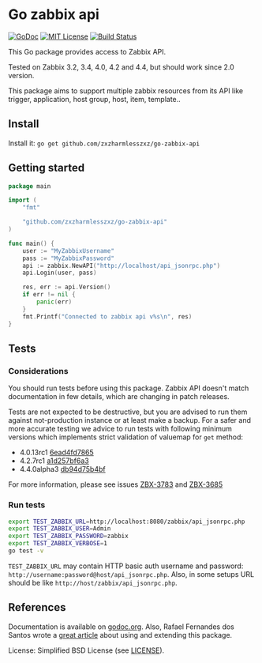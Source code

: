 # Go zabbix api

[![GoDoc](https://godoc.org/github.com/zxzharmlesszxz/go-zabbix-api?status.svg)](https://godoc.org/github.com/zxzharmlesszxz/go-zabbix-api) [![MIT License](https://img.shields.io/badge/license-MIT-blue.svg)](LICENSE) [![Build Status](https://travis-ci.org/zxzharmlesszxz/go-zabbix-api.svg?branch=master)](https://travis-ci.org/zxzharmlesszxz/go-zabbix-api)

This Go package provides access to Zabbix API.

Tested on Zabbix 3.2, 3.4, 4.0, 4.2 and 4.4, but should work since 2.0 version.

This package aims to support multiple zabbix resources from its API like trigger, application, host group, host, item, template..

## Install

Install it: `go get github.com/zxzharmlesszxz/go-zabbix-api`

## Getting started

```go
package main

import (
	"fmt"

	"github.com/zxzharmlesszxz/go-zabbix-api"
)

func main() {
	user := "MyZabbixUsername"
	pass := "MyZabbixPassword"
	api := zabbix.NewAPI("http://localhost/api_jsonrpc.php")
	api.Login(user, pass)

	res, err := api.Version()
	if err != nil {
		panic(err)
	}
	fmt.Printf("Connected to zabbix api v%s\n", res)
}
```

## Tests

### Considerations

You should run tests before using this package.
Zabbix API doesn't match documentation in few details, which are changing in patch releases. 

Tests are not expected to be destructive, but you are advised to run them against not-production instance or at least make a backup.
For a safer and more accurate testing we advice to run tests with following minimum versions which implements strict validation of valuemap for `get` method:

- 4.0.13rc1 [6ead4fd7865](https://git.zabbix.com/projects/ZBX/repos/zabbix/commits/6ead4fd7865f24ba1246832caa867d33ee9773ba)
- 4.2.7rc1 [a1d257bf6a3](https://git.zabbix.com/projects/ZBX/repos/zabbix/commits/a1d257bf6a3972e24a0044aa019d120eaf7a211a)
- 4.4.0alpha3 [db94d75b4bf](https://git.zabbix.com/projects/ZBX/repos/zabbix/commits/db94d75b4bf5bfc72df3e01cd5fd4a57bc3784e3)

For more information, please see issues [ZBX-3783](https://support.zabbix.com/browse/ZBX-3783) and [ZBX-3685](https://support.zabbix.com/browse/ZBX-3685)

### Run tests

```bash
export TEST_ZABBIX_URL=http://localhost:8080/zabbix/api_jsonrpc.php
export TEST_ZABBIX_USER=Admin
export TEST_ZABBIX_PASSWORD=zabbix
export TEST_ZABBIX_VERBOSE=1
go test -v
```

`TEST_ZABBIX_URL` may contain HTTP basic auth username and password: `http://username:password@host/api_jsonrpc.php`. Also, in some setups URL should be like `http://host/zabbix/api_jsonrpc.php`.

## References

Documentation is available on [godoc.org](https://godoc.org/github.com/zxzharmlesszxz/go-zabbix-api).
Also, Rafael Fernandes dos Santos wrote a [great article](http://www.sourcecode.net.br/2014/02/zabbix-api-with-golang.html) about using and extending this package.

License: Simplified BSD License (see [LICENSE](LICENSE)).
